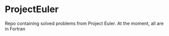 # ProjectEuler
Repo containing solved problems from Project Euler. At the moment, all are in Fortran
